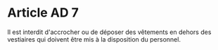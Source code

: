 # Article AD 7

Il est interdit d'accrocher ou de déposer des vêtements en dehors des vestiaires qui doivent être mis à la disposition du personnel.
